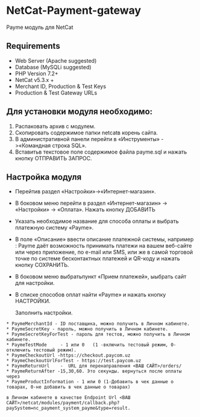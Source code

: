# NetCat-Payment-gateway

Payme модуль для  NetCat


## Requirements

- Web Server (Apache suggested)
- Database (MySQLi suggested)
- PHP Version 7.2+
- NetCat v5.3.x + 
- Merchant ID, Production & Test Keys
- Production & Test Gateway URLs

## Для установки модуля необходимо:

1. Распаковать архив с модулем. 
2. Скопировать содержимое папки netcatв корень сайта.
3. В административной панели перейти в «Инструменты» ->«Командная строка SQL».
4. Вставитьв текстовое поле содержимое файла payme.sql и нажать кнопку ОТПРАВИТЬ ЗАПРОС.

## Настройка модуля
- Перейтив раздел «Настройки»->«Интернет-магазин».
- В боковом меню перейти в раздел «Интернет-магазин» -> «Настройки» -> «Оплата». Нажать кнопку ДОБАВИТЬ
- Указать необходимое название для способа оплаты и выбрать платежную систему «Payme».
- В поле «Описание» ввести описание платежной системы, например : Payme даёт возможность принимать платежи на вашем веб-сайте или через приложение, по e-mail или SMS, или же в самой торговой точке по системе бесконтактных платежей и QR-коду и нажать кнопку СОХРАНИТЬ.
- В боковом меню выбратьпункт «Прием платежей», ыыбрать сайт для настройки.
- В списке способов оплат найти «Payme» и нажать кнопку НАСТРОЙКИ.

	Заполнить настройки.
````
* PaymeMerchantId - ID поставщика, можно получить в Личном кабинете.
* PaymeSecretKey - пароль, можно получить в Личном кабинете.
* PaymeSecretKeyForTest - пароль для тестов, можно получить в Личном кабинете.
* PaymeTestMode 	- 1 или 0	(1 -включить тестовый режим, 0-отключить тестовый режим). 
* PaymeCheckoutUrl -https://checkout.paycom.uz
* PaymeCheckoutUrlForTest - https://test.paycom.uz 
* PaymeReturnUrl 	-  URL для перенаправления <ВАШ САЙТ>/orders/
* PaymeReturnAfter -15,30,60. Это секунды. вернуться после оплаты через
* PaymeProductInformation - 1 или 0 (1-Добавить в чек данные о товарах, 0-не добавить в чек данные о товарах)
````
	в Личном кабинете в качестве Endpoint Url <ВАШ САЙТ>/netcat/modules/payment/callback.php?paySystem=nc_payment_system_payme&type=result.

